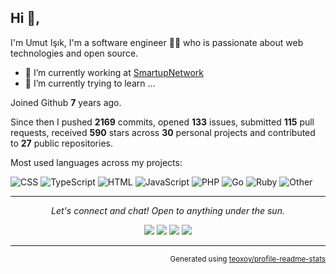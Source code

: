 ## Hi 👋, 
I'm Umut Işık, I'm a software engineer 👨‍💻 who is passionate about web technologies and open source.

- 🔭 I’m currently working at [SmartupNetwork](https://smartup.network/)
- 🌱 I’m currently trying to learn ...

Joined Github **7** years ago.

Since then I pushed **2169** commits, opened **133** issues, submitted **115** pull requests, received **590** stars across **30** personal projects and contributed to **27** public repositories.

Most used languages across my projects:

![CSS](https://img.shields.io/static/v1?style=flat-square&label=%E2%A0%80&color=555&labelColor=%23563d7c&message=CSS%EF%B8%B123.8%25)
![TypeScript](https://img.shields.io/static/v1?style=flat-square&label=%E2%A0%80&color=555&labelColor=%232b7489&message=TypeScript%EF%B8%B121.2%25)
![HTML](https://img.shields.io/static/v1?style=flat-square&label=%E2%A0%80&color=555&labelColor=%23e34c26&message=HTML%EF%B8%B120.1%25)
![JavaScript](https://img.shields.io/static/v1?style=flat-square&label=%E2%A0%80&color=555&labelColor=%23f1e05a&message=JavaScript%EF%B8%B115.6%25)
![PHP](https://img.shields.io/static/v1?style=flat-square&label=%E2%A0%80&color=555&labelColor=%234F5D95&message=PHP%EF%B8%B19.9%25)
![Go](https://img.shields.io/static/v1?style=flat-square&label=%E2%A0%80&color=555&labelColor=%2300ADD8&message=Go%EF%B8%B15.5%25)
![Ruby](https://img.shields.io/static/v1?style=flat-square&label=%E2%A0%80&color=555&labelColor=%23701516&message=Ruby%EF%B8%B11.2%25)
![Other](https://img.shields.io/static/v1?style=flat-square&label=%E2%A0%80&color=555&labelColor=%23ededed&message=Other%EF%B8%B12.3%25)

<hr>
<p align="center">
  <i>Let's connect and chat! Open to anything under the sun.</i>
  <p align="center">
    <a href="https://twitter.com/umutphp" alt="Twitter"><img src="https://raw.githubusercontent.com/umutphp/umutphp/master/twitter-fill.svg"></a>
    <a href="https://www.linkedin.com/in/isikumut/" alt="Linkedin"><img src="https://raw.githubusercontent.com/umutphp/umutphp/master/linkedin-fill.svg"></a>
    <a href="mailto:umutphp@gmail.com.com" alt="Contact me"><img src="https://raw.githubusercontent.com/umutphp/umutphp/master/mail-fill.svg"></a>
    <a href="https://umuts.info" alt="My site"><img src="https://raw.githubusercontent.com/umutphp/umutphp/master/external-link-line.svg"></a>
  </p>
</p>
<hr>

<p align="right"><sub>Generated using <a href="https://github.com/marketplace/actions/profile-readme-stats">teoxoy/profile-readme-stats</a></sub></p>

